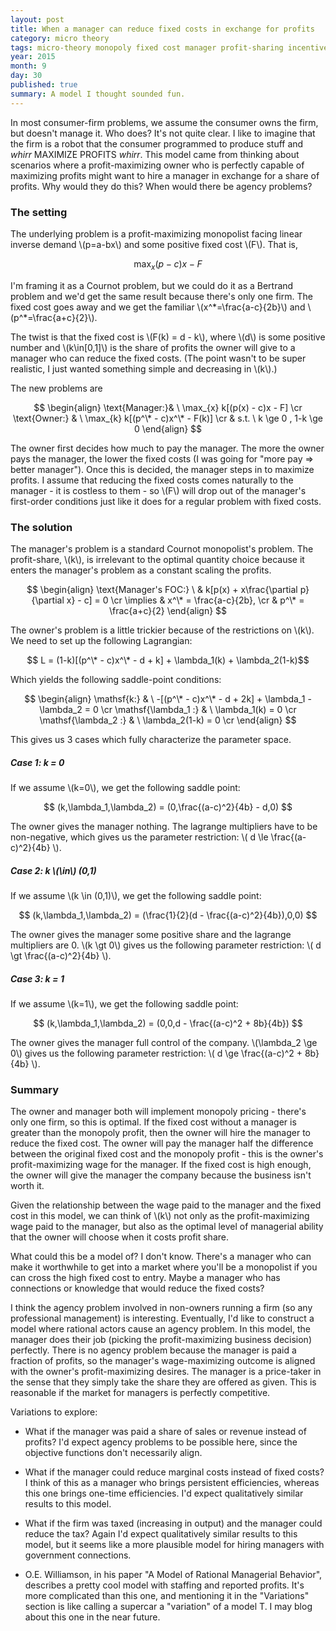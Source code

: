```yaml
---
layout: post
title: When a manager can reduce fixed costs in exchange for profits
category: micro theory
tags: micro-theory monopoly fixed cost manager profit-sharing incentives
year: 2015
month: 9
day: 30
published: true
summary: A model I thought sounded fun.
---
```


In most consumer-firm problems, we assume the consumer owns the firm, but doesn't manage it. Who does? It's not quite clear. I like to imagine that the firm is a robot that the consumer programmed to produce stuff and *whirr* MAXIMIZE PROFITS *whirr*. This model came from thinking about scenarios where a profit-maximizing owner who is perfectly capable of maximizing profits might want to hire a manager in exchange for a share of profits. Why would they do this? When would there be agency problems?

### The setting

The underlying problem is a profit-maximizing monopolist facing linear inverse demand \\(p=a-bx\\) and some positive fixed cost \\(F\\). That is,

$$\max_{x}  (p - c)x - F $$

I'm framing it as a Cournot problem, but we could do it as a Bertrand problem and we'd get the same result because there's only one firm. The fixed cost goes away and we get the familiar \\(x^\*=\frac{a-c}{2b}\\) and \\(p^\*=\frac{a+c}{2}\\).

The twist is that the fixed cost is \\(F(k) = d - k\\), where \\(d\\) is some positive number and \\(k\in[0,1]\\) is the share of profits the owner will give to a manager who can reduce the fixed costs. (The point wasn't to be super realistic, I just wanted something simple and decreasing in \\(k\\).)

The new problems are

$$ \begin{align}
\text{Manager:}& \ \max_{x}  k[(p(x) - c)x - F] \cr
\text{Owner:} & \  \max_{k} k[(p^\* - c)x^\* - F(k)] \cr
 & s.t. \ k \ge 0 , 1-k \ge 0
\end{align} $$

The owner first decides how much to pay the manager. The more the owner pays the manager, the lower the fixed costs (I was going for "more pay => better manager"). Once this is decided, the manager steps in to maximize profits. I assume that reducing the fixed costs comes naturally to the manager  - it is costless to them - so \\(F\\) will drop out of the manager's first-order conditions just like it does for a regular problem with fixed costs.

### The solution

The manager's problem is a standard Cournot monopolist's problem. The profit-share, \\(k\\), is irrelevant to the optimal quantity choice because it enters the manager's problem as a constant scaling the profits.

$$ \begin{align}
\text{Manager's FOC:} \ & k[p(x) + x\frac{\partial p}{\partial x} - c] = 0 \cr
\implies & x^\* = \frac{a-c}{2b}, \cr
& p^\* = \frac{a+c}{2}
\end{align} $$

The owner's problem is a little trickier because of the restrictions on \\(k\\). We need to set up the following Lagrangian:

$$ L = (1-k)[(p^\* - c)x^\* - d + k] + \lambda_1(k) + \lambda_2(1-k)$$

Which yields the following saddle-point conditions:

$$ \begin{align}
\mathsf{k:} & \ -[(p^\* - c)x^\* - d + 2k] + \lambda_1 - \lambda_2 = 0 \cr
\mathsf{\lambda_1 :} & \ \lambda_1(k) = 0 \cr
\mathsf{\lambda_2 :} & \ \lambda_2(1-k) = 0 \cr
\end{align} $$

This gives us 3 cases which fully characterize the parameter space.

##### Case 1: k = 0

If we assume \\(k=0\\), we get the following saddle point:

$$ (k,\lambda_1,\lambda_2) = (0,\frac{(a-c)^2}{4b} - d,0) $$

The owner gives the manager nothing. The lagrange multipliers have to be non-negative, which gives us the parameter restriction: \\( d \le \frac{(a-c)^2}{4b} \\).

##### Case 2: k \\(\in\\) (0,1)

If we assume \\(k \in (0,1)\\), we get the following saddle point:

$$ (k,\lambda_1,\lambda_2) = (\frac{1}{2}(d - \frac{(a-c)^2}{4b}),0,0) $$

The owner gives the manager some positive share and the lagrange multipliers are 0. \\(k \gt 0\\) gives us the following parameter restriction: \\( d \gt \frac{(a-c)^2}{4b} \\).

##### Case 3: k = 1

If we assume \\(k=1\\), we get the following saddle point:

$$ (k,\lambda_1,\lambda_2) = (0,0,d - \frac{(a-c)^2 + 8b}{4b}) $$

The owner gives the manager full control of the company. \\(\lambda_2 \ge 0\\) gives us the following parameter restriction: \\( d \ge \frac{(a-c)^2 + 8b}{4b} \\).


### Summary

The owner and manager both will implement monopoly pricing - there's only one firm, so this is optimal. If the fixed cost without a manager is greater than the monopoly profit, then the owner will hire the manager to reduce the fixed cost. The owner will pay the manager half the difference between the original fixed cost and the monopoly profit - this is the owner's profit-maximizing wage for the manager. If the fixed cost is high enough, the owner will give the manager the company because the business isn't worth it.

Given the relationship between the wage paid to the manager and the fixed cost in this model, we can think of \\(k\\) not only as the profit-maximizing wage paid to the manager, but also as the optimal level of managerial ability that the owner will choose when it costs profit share.

What could this be a model of? I don't know. There's a manager who can make it worthwhile to get into a market where you'll be a monopolist if you can cross the high fixed cost to entry. Maybe a manager who has connections or knowledge that would reduce the fixed costs?

I think the agency problem involved in non-owners running a firm (so any professional management) is interesting. Eventually, I'd like to construct a model where rational actors cause an agency problem. In this model, the manager does their job (picking the profit-maximizing business decision) perfectly. There is no agency problem because the manager is paid a fraction of profits, so the manager's wage-maximizing outcome is aligned with the owner's profit-maximizing desires. The manager is a price-taker in the sense that they simply take the share they are offered as given. This is reasonable if the market for managers is perfectly competitive.

Variations to explore:

* What if the manager was paid a share of sales or revenue instead of profits? I'd expect agency problems to be possible here, since the objective functions don't necessarily align.

* What if the manager could reduce marginal costs instead of fixed costs? I think of this as a manager who brings persistent efficiencies, whereas this one brings one-time efficiencies. I'd expect qualitatively similar results to this model.

* What if the firm was taxed (increasing in output) and the manager could reduce the tax? Again I'd expect qualitatively similar results to this model, but it seems like a more plausible model for hiring managers with government connections.

* O.E. Williamson, in his paper "A Model of Rational Managerial Behavior", describes a pretty cool model with staffing and reported profits. It's more complicated than this one, and mentioning it in the "Variations" section is like calling a supercar a "variation" of a model T. I may blog about this one in the near future.